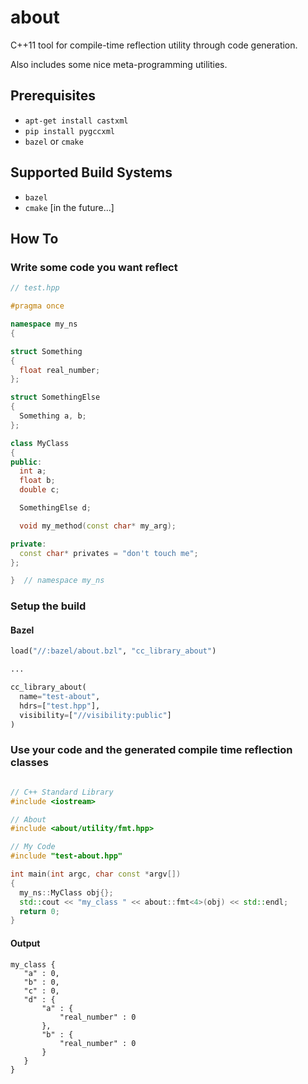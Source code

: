 # about

C++11 tool for compile-time reflection utility through code generation.

Also includes some nice meta-programming utilities.

## Prerequisites

- `apt-get install castxml`
- `pip install pygccxml`
- `bazel` or `cmake`

## Supported Build Systems

- `bazel`
- `cmake` [in the future...]

## How To

### Write some code you want reflect


```c++
// test.hpp

#pragma once

namespace my_ns
{

struct Something
{
  float real_number;
};

struct SomethingElse
{
  Something a, b;
};

class MyClass
{
public:
  int a;
  float b;
  double c;

  SomethingElse d;

  void my_method(const char* my_arg);

private:
  const char* privates = "don't touch me";
};

}  // namespace my_ns
```

### Setup the build

#### Bazel

```py
load("//:bazel/about.bzl", "cc_library_about")

...

cc_library_about(
  name="test-about",
  hdrs=["test.hpp"],
  visibility=["//visibility:public"]
)
```

### Use your code and the generated compile time reflection classes

```c++

// C++ Standard Library
#include <iostream>

// About
#include <about/utility/fmt.hpp>

// My Code
#include "test-about.hpp"

int main(int argc, char const *argv[])
{
  my_ns::MyClass obj{};
  std::cout << "my_class " << about::fmt<4>(obj) << std::endl;
  return 0;
}
```

#### Output
```
my_class {
   "a" : 0,
   "b" : 0,
   "c" : 0,
   "d" : {
       "a" : {
           "real_number" : 0
       },
       "b" : {
           "real_number" : 0
       }
   }
}
```
